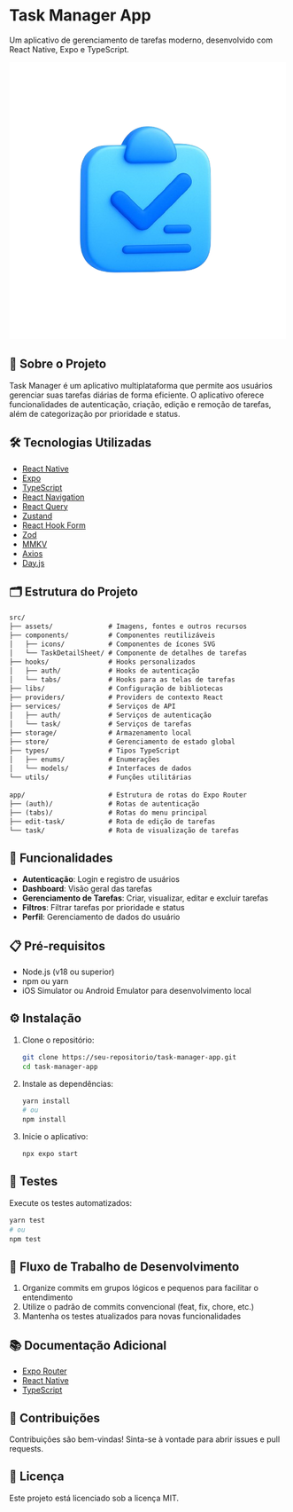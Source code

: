 # Task Manager App

Um aplicativo de gerenciamento de tarefas moderno, desenvolvido com React Native, Expo e TypeScript.

![Task Manager App](src/assets/images/icon.png)

## 📱 Sobre o Projeto

Task Manager é um aplicativo multiplataforma que permite aos usuários gerenciar suas tarefas diárias de forma eficiente. O aplicativo oferece funcionalidades de autenticação, criação, edição e remoção de tarefas, além de categorização por prioridade e status.

## 🛠️ Tecnologias Utilizadas

- [React Native](https://reactnative.dev/)
- [Expo](https://expo.dev/)
- [TypeScript](https://www.typescriptlang.org/)
- [React Navigation](https://reactnavigation.org/)
- [React Query](https://tanstack.com/query/latest/)
- [Zustand](https://github.com/pmndrs/zustand)
- [React Hook Form](https://react-hook-form.com/)
- [Zod](https://zod.dev/)
- [MMKV](https://github.com/mrousavy/react-native-mmkv)
- [Axios](https://axios-http.com/)
- [Day.js](https://day.js.org/)

## 🗂️ Estrutura do Projeto

```
src/
├── assets/              # Imagens, fontes e outros recursos
├── components/          # Componentes reutilizáveis
│   ├── icons/           # Componentes de ícones SVG
│   └── TaskDetailSheet/ # Componente de detalhes de tarefas
├── hooks/               # Hooks personalizados
│   ├── auth/            # Hooks de autenticação
│   └── tabs/            # Hooks para as telas de tarefas
├── libs/                # Configuração de bibliotecas
├── providers/           # Providers de contexto React
├── services/            # Serviços de API
│   ├── auth/            # Serviços de autenticação
│   └── task/            # Serviços de tarefas
├── storage/             # Armazenamento local
├── store/               # Gerenciamento de estado global
├── types/               # Tipos TypeScript
│   ├── enums/           # Enumerações
│   └── models/          # Interfaces de dados
└── utils/               # Funções utilitárias

app/                     # Estrutura de rotas do Expo Router
├── (auth)/              # Rotas de autenticação
├── (tabs)/              # Rotas do menu principal
├── edit-task/           # Rota de edição de tarefas
└── task/                # Rota de visualização de tarefas
```

## 🚀 Funcionalidades

- **Autenticação**: Login e registro de usuários
- **Dashboard**: Visão geral das tarefas
- **Gerenciamento de Tarefas**: Criar, visualizar, editar e excluir tarefas
- **Filtros**: Filtrar tarefas por prioridade e status
- **Perfil**: Gerenciamento de dados do usuário

## 📋 Pré-requisitos

- Node.js (v18 ou superior)
- npm ou yarn
- iOS Simulator ou Android Emulator para desenvolvimento local

## ⚙️ Instalação

1. Clone o repositório:

   ```bash
   git clone https://seu-repositorio/task-manager-app.git
   cd task-manager-app
   ```

2. Instale as dependências:

   ```bash
   yarn install
   # ou
   npm install
   ```

3. Inicie o aplicativo:
   ```bash
   npx expo start
   ```

## 🧪 Testes

Execute os testes automatizados:

```bash
yarn test
# ou
npm test
```

## 🔄 Fluxo de Trabalho de Desenvolvimento

1. Organize commits em grupos lógicos e pequenos para facilitar o entendimento
2. Utilize o padrão de commits convencional (feat, fix, chore, etc.)
3. Mantenha os testes atualizados para novas funcionalidades

## 📚 Documentação Adicional

- [Expo Router](https://docs.expo.dev/router/introduction/)
- [React Native](https://reactnative.dev/docs/getting-started)
- [TypeScript](https://www.typescriptlang.org/docs/)

## 👥 Contribuições

Contribuições são bem-vindas! Sinta-se à vontade para abrir issues e pull requests.

## 📄 Licença

Este projeto está licenciado sob a licença MIT.
